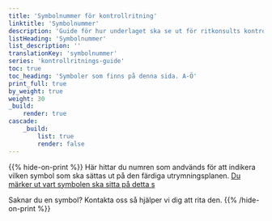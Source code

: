 ```yaml
---
title: 'Symbolnummer för kontrollritning'
linktitle: 'Symbolnummer'
description: 'Guide för hur underlaget ska se ut för ritkonsults kontrollritning'
listHeading: 'Symbolnummer'
list_description: ''
translationKey: 'symbolnummer'
series: 'kontrollritnings-guide'
toc: true
toc_heading: 'Symboler som finns på denna sida. A-Ö'
print_full: true
by_weight: true
weight: 30
_build:
    render: true
cascade:
    _build:
        list: true
        render: false
---
```

{{% hide-on-print %}}
Här hittar du numren som andvänds för att indikera vilken symbol som ska sättas ut på den färdiga utrymningsplanen. [Du märker ut vart symbolen ska sitta på detta s](/guider/kontrollritning/symboler)

Saknar du en symbol? Kontakta oss så hjälper vi dig att rita den.
{{% /hide-on-print %}}
